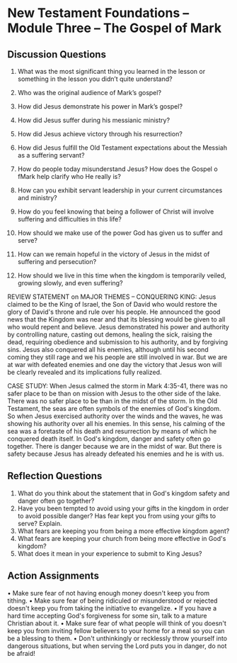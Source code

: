 # New Testament Foundations – Module Three – The Gospel of Mark
## Discussion Questions 

1.	What was the most significant thing you learned in the lesson or something in the lesson you didn’t quite understand?


2.	Who was the original audience of Mark’s gospel?


3.	How did Jesus demonstrate his power in Mark’s gospel?


4.	How did Jesus suffer during his messianic ministry?


5.	How did Jesus achieve victory through his resurrection?


6.	How did Jesus fulfill the Old Testament expectations about the Messiah as a suffering servant?


7.	How do people today misunderstand Jesus? How does the Gospel o fMark help clarify who He really is?


8.	How can you exhibit servant leadership in your current circumstances and ministry?


9.	How do you feel knowing that being a follower of Christ will involve suffering and difficulties in this life?


10.	How should we make use of the power God has given us to suffer and serve?


11.	How can we remain hopeful in the victory of Jesus in the midst of suffering and persecution?


12.	How should we live in this time when the kingdom is temporarily veiled, growing slowly, and even suffering?
 
REVIEW STATEMENT on MAJOR THEMES – CONQUERING KING: Jesus claimed to be the King of Israel, the Son of David who would restore the glory of David's throne and rule over his people. He announced the good news that the Kingdom was near and that its blessing would be given to all who would repent and believe. Jesus demonstrated his power and authority by controlling nature, casting out demons, healing the sick, raising the dead, requiring obedience and submission to his authority, and by forgiving sins. Jesus also conquered all his enemies, although until his second coming they still rage and we his people are still involved in war. But we are at war with defeated enemies and one day the victory that Jesus won will be clearly revealed and its implications fully realized.

CASE STUDY: When Jesus calmed the storm in Mark 4:35-41, there was no safer place to be than on mission with Jesus to the other side of the lake. There was no safer place to be than in the midst of the storm. In the Old Testament, the seas are often symbols of the enemies of God's kingdom. So when Jesus exercised authority over the winds and the waves, he was showing his authority over all his enemies. In this sense, his calming of the sea was a foretaste of his death and resurrection by means of which he conquered death itself. In God's kingdom, danger and safety often go together. There is danger because we are in the midst of war. But there is safety because Jesus has already defeated his enemies and he is with us.
## Reflection Questions
1.	What do you think about the statement that in God's kingdom safety and danger often go together?
2.	Have you been tempted to avoid using your gifts in the kingdom in order to avoid possible danger? Has fear kept you from using your gifts to serve? Explain.
3.	What fears are keeping you from being a more effective kingdom agent?
4.	What fears are keeping your church from being more effective in God's kingdom?
5.	What does it mean in your experience to submit to King Jesus?
## Action Assignments
•	Make sure fear of not having enough money doesn't keep you from tithing.
•	Make sure fear of being ridiculed or misunderstood or rejected doesn't keep you from taking the initiative to evangelize.
•	If you have a hard time accepting God's forgiveness for some sin, talk to a mature Christian about it.
•	Make sure fear of what people will think of you doesn't keep you from inviting fellow believers to your home for a meal so you can be a blessing to them.
•	Don't unthinkingly or recklessly throw yourself into dangerous situations, but when serving the Lord puts you in danger, do not be afraid!


